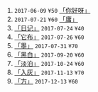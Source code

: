 1. `2017-06-09` `¥50` [「你好呀」](//blog.shuiba.co/bitcron-theme-hello)
2. `2017-07-21` `¥60` [「庸」](//blog.shuiba.co/bitcron-theme-ordinary)
3. [「日记」](//blog.shuiba.co/bitcron-theme-diary) `2017-07-24` `¥40`
4. [「它布」](//blog.shuiba.co/bitcron-theme-tab) `2017-07-26` `¥60`
5. [「墨」](//blog.shuiba.co/bitcron-theme-ink) `2017-07-31` `¥70`
6. [「黑白」](//blog.shuiba.co/bitcron-theme-monochrome) `2017-09-20` `¥60`
7. [「淡泊」](//blog.shuiba.co/bitcron-theme-light) `2017-10-24` `¥60`
8. [「入灰」](//blog.shuiba.co/bitcron-theme-ingrey) `2017-11-13` `¥70`
9. [「方」](//blog.shuiba.co/bitcron-theme-square) `2017-12-13` `¥60`
